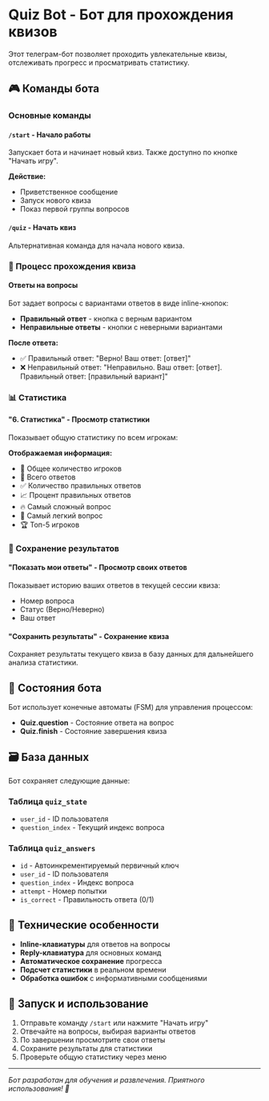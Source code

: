 # Quiz Bot - Бот для прохождения квизов

Этот телеграм-бот позволяет проходить увлекательные квизы, отслеживать прогресс и просматривать статистику.

## 🎮 Команды бота

### Основные команды

#### `/start` - Начало работы
Запускает бота и начинает новый квиз. Также доступно по кнопке "Начать игру".

**Действие:**
- Приветственное сообщение
- Запуск нового квиза
- Показ первой группы вопросов

#### `/quiz` - Начать квиз
Альтернативная команда для начала нового квиза.

### 🎯 Процесс прохождения квиза

#### Ответы на вопросы
Бот задает вопросы с вариантами ответов в виде inline-кнопок:

- **Правильный ответ** - кнопка с верным вариантом
- **Неправильные ответы** - кнопки с неверными вариантами

**После ответа:**
- ✅ Правильный ответ: "Верно! Ваш ответ: [ответ]"
- ❌ Неправильный ответ: "Неправильно. Ваш ответ: [ответ]. Правильный ответ: [правильный вариант]"

### 📊 Статистика

#### "6. Статистика" - Просмотр статистики
Показывает общую статистику по всем игрокам:

**Отображаемая информация:**
- 👥 Общее количество игроков
- 📝 Всего ответов
- ✅ Количество правильных ответов
- 📈 Процент правильных ответов
- 🔥 Самый сложный вопрос
- 🎯 Самый легкий вопрос
- 🏆 Топ-5 игроков

### 💾 Сохранение результатов

#### "Показать мои ответы" - Просмотр своих ответов
Показывает историю ваших ответов в текущей сессии квиза:

- Номер вопроса
- Статус (Верно/Неверно)
- Ваш ответ

#### "Сохранить результаты" - Сохранение квиза
Сохраняет результаты текущего квиза в базу данных для дальнейшего анализа статистики.

## 🎪 Состояния бота

Бот использует конечные автоматы (FSM) для управления процессом:

- **Quiz.question** - Состояние ответа на вопрос
- **Quiz.finish** - Состояние завершения квиза

## 🗃️ База данных

Бот сохраняет следующие данные:

### Таблица `quiz_state`
- `user_id` - ID пользователя
- `question_index` - Текущий индекс вопроса

### Таблица `quiz_answers`
- `id` - Автоинкрементируемый первичный ключ
- `user_id` - ID пользователя
- `question_index` - Индекс вопроса
- `attempt` - Номер попытки
- `is_correct` - Правильность ответа (0/1)

## 🔧 Технические особенности

- **Inline-клавиатуры** для ответов на вопросы
- **Reply-клавиатура** для основных команд
- **Автоматическое сохранение** прогресса
- **Подсчет статистики** в реальном времени
- **Обработка ошибок** с информативными сообщениями

## 🚀 Запуск и использование

1. Отправьте команду `/start` или нажмите "Начать игру"
2. Отвечайте на вопросы, выбирая варианты ответов
3. По завершении просмотрите свои ответы
4. Сохраните результаты для статистики
5. Проверьте общую статистику через меню

---

*Бот разработан для обучения и развлечения. Приятного использования! 🎉*